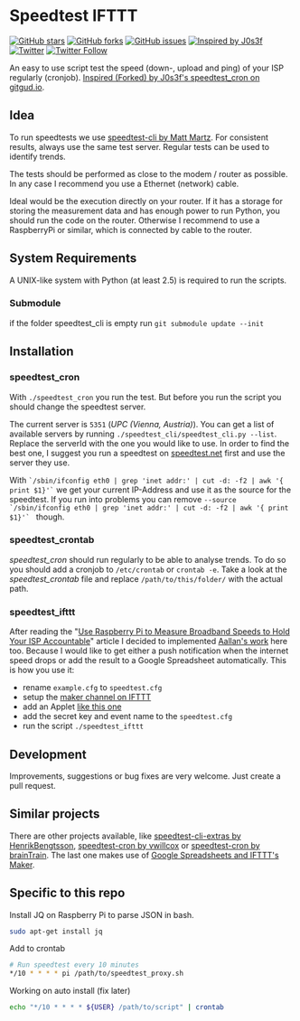 # Speedtest IFTTT

[![GitHub stars](https://img.shields.io/github/stars/natterstefan/speedtest-cron.svg)](https://github.com/natterstefan/speedtest-cron/stargazers)
[![GitHub forks](https://img.shields.io/github/forks/natterstefan/speedtest-cron.svg)](https://github.com/natterstefan/speedtest-cron/network)
[![GitHub issues](https://img.shields.io/github/issues/natterstefan/speedtest-cron.svg)](https://github.com/natterstefan/speedtest-cron/issues)
[![Inspired by J0s3f](https://img.shields.io/badge/Inspired%20by-J0s3f-blue.svg)](https://gitgud.io/J0s3f/speedtest_cron)
[![Twitter](https://img.shields.io/twitter/url/https/github.com/natterstefan/speedtest-cron.svg?style=social)](https://twitter.com/intent/tweet?text=https://github.com/natterstefan/speedtest-cron)
[![Twitter Follow](https://img.shields.io/twitter/follow/natterstefan.svg?style=social&label=Follow)](https://twitter.com/natterstefan)


An easy to use script test the speed (down-, upload and ping) of your ISP regularly (cronjob). [Inspired (Forked) by J0s3f's speedtest_cron on gitgud.io][jsspcr].


## Idea

To run speedtests we use [speedtest-cli by Matt Martz][spcli]. For consistent results, always use the same test server. Regular tests can be used to identify trends.

The tests should be performed as close to the modem / router as possible. In any case I recommend you use a Ethernet (network) cable.

Ideal would be the execution directly on your router. If it has a storage for storing the measurement data and has enough power to run Python, you should run the code on the router. Otherwise I recommend to use a RaspberryPi or similar, which is connected by cable to the router.


## System Requirements

A UNIX-like system with Python (at least 2.5) is required to run the scripts.

### Submodule

if the folder speedtest_cli is empty run ```git submodule update --init```


## Installation

### speedtest_cron

With `./speedtest_cron` you run the test. But before you run the script you should change the speedtest server.

The current server is ```5351``` (*UPC (Vienna, Austria)*). You can get a list of available servers by running ```./speedtest_cli/speedtest_cli.py --list```. Replace the serverId with the one you would like to use. In order to find the best one, I suggest you run a speedtest on [speedtest.net](speedtest) first and use the server they use.

With ``` `/sbin/ifconfig eth0 | grep 'inet addr:' | cut -d: -f2 | awk '{ print $1}'` ``` we get your current IP-Address and use it as the source for the speedtest. If you run into problems you can remove ```--source `/sbin/ifconfig eth0 | grep 'inet addr:' | cut -d: -f2 | awk '{ print $1}'` ``` though.

### speedtest_crontab

_speedtest_cron_ should run regularly to be able to analyse trends. To do so you should add a cronjob to `/etc/crontab` or ```crontab -e```. Take a look at the _speedtest_crontab_ file and replace ```/path/to/this/folder/``` with the actual path.

### speedtest_ifttt

After reading the "[Use Raspberry Pi to Measure Broadband Speeds to Hold Your ISP Accountable][iftttmaker]" article I decided to implemented [Aallan's work][gistaallan] here too. Because I would like to get either a push notification when the internet speed drops or add the result to a Google Spreadsheet automatically. This is how you use it:

- rename ```example.cfg``` to ```speedtest.cfg```
- setup the [maker channel on IFTTT][maker]
- add an Applet [like this one][ifapplet]
- add the secret key and event name to the `speedtest.cfg`
- run the script ```./speedtest_ifttt```

## Development

Improvements, suggestions or bug fixes are very welcome. Just create a pull request.


## Similar projects

There are other projects available, like [speedtest-cli-extras by HenrikBengtsson][spclix], [speedtest-cron by vwillcox][vwillcox] or [speedtest-cron by brainTrain][brainTrain]. The last one makes use of [Google Spreadsheets and IFTTT's Maker][iftttmaker].


 [spcli]: https://github.com/sivel/speedtest-cli
 [spclix]: https://github.com/HenrikBengtsson/speedtest-cli-extras
 [vwillcox]: https://github.com/vwillcox/speedtest-cron
 [brainTrain]: https://github.com/brainTrain/speedtest-cron
 [speedtest]: http://www.speedtest.net/
 [jsspcr]: https://gitgud.io/J0s3f/speedtest_cron
 [iftttmaker]: http://makezine.com/projects/send-ticket-isp-when-your-internet-drops/
 [gistaallan]: https://gist.github.com/aallan/bafc70a347f3b9526d30
 [ifapplet]: https://ifttt.com/applets/49618185d-log-speedtest-results-to-spreadsheet
 [maker]: https://ifttt.com/maker

 ## Specific to this repo
 Install JQ on Raspberry Pi to parse JSON in bash.
 ```bash
 sudo apt-get install jq
 ```

 Add to crontab
 ```bash
 # Run speedtest every 10 minutes
 */10 * * * * pi /path/to/speedtest_proxy.sh
 ```

 Working on auto install (fix later)
 ```bash
 echo "*/10 * * * * ${USER} /path/to/script" | crontab
 ```

